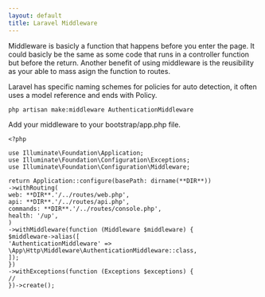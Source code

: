 ```yaml
---
layout: default
title: Laravel Middleware
---
```


<p>Middleware is basicly a function that happens before you enter the page. It could basicly be the same as some code that runs in a controller function but before the return. Another benefit of using middleware is the reusibility as your able to mass asign the function to routes.</p>

<p>Laravel has specific naming schemes for policies for auto detection, it often uses a model reference and ends with Policy.</p>

```
php artisan make:middleware AuthenticationMiddleware
```

<p>Add your middleware to your bootstrap/app.php file.</p>

```
<?php

use Illuminate\Foundation\Application;
use Illuminate\Foundation\Configuration\Exceptions;
use Illuminate\Foundation\Configuration\Middleware;

return Application::configure(basePath: dirname(**DIR**))
->withRouting(
web: **DIR**.'/../routes/web.php',
api: **DIR**.'/../routes/api.php',
commands: **DIR**.'/../routes/console.php',
health: '/up',
)
->withMiddleware(function (Middleware $middleware) {
$middleware->alias([
'AuthenticationMiddleware' => \App\Http\Middleware\AuthenticationMiddleware::class,
]);
})
->withExceptions(function (Exceptions $exceptions) {
//
})->create();

```
